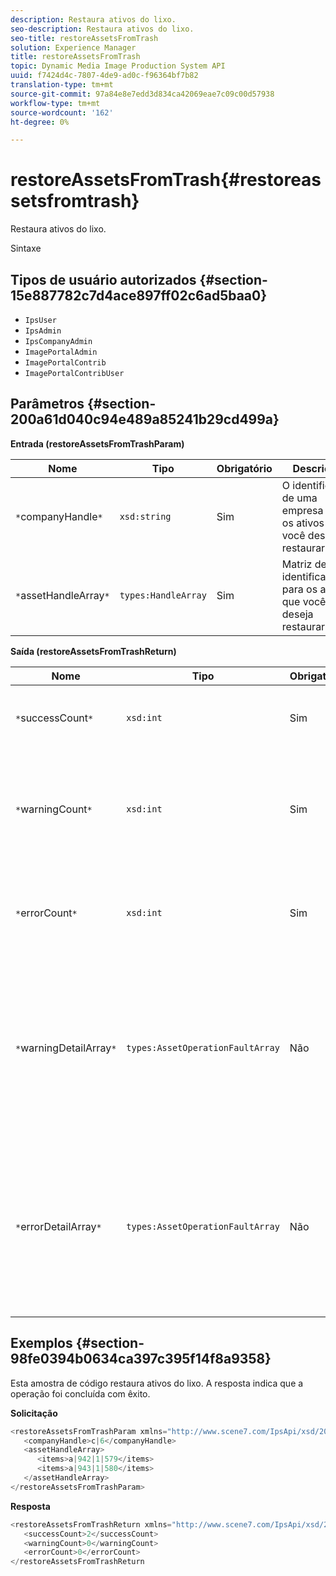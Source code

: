 ```yaml
---
description: Restaura ativos do lixo.
seo-description: Restaura ativos do lixo.
seo-title: restoreAssetsFromTrash
solution: Experience Manager
title: restoreAssetsFromTrash
topic: Dynamic Media Image Production System API
uuid: f7424d4c-7807-4de9-ad0c-f96364bf7b82
translation-type: tm+mt
source-git-commit: 97a84e8e7edd3d834ca42069eae7c09c00d57938
workflow-type: tm+mt
source-wordcount: '162'
ht-degree: 0%

---
```



# restoreAssetsFromTrash{#restoreassetsfromtrash}

Restaura ativos do lixo.

Sintaxe

## Tipos de usuário autorizados {#section-15e887782c7d4ace897ff02c6ad5baa0}

* `IpsUser`
* `IpsAdmin`
* `IpsCompanyAdmin`
* `ImagePortalAdmin`
* `ImagePortalContrib`
* `ImagePortalContribUser`

## Parâmetros {#section-200a61d040c94e489a85241b29cd499a}

**Entrada (restoreAssetsFromTrashParam)**

| Nome | Tipo | Obrigatório | Descrição |
|---|---|---|---|
| `*`companyHandle`*` | `xsd:string` | Sim | O identificador de uma empresa com os ativos que você deseja restaurar. |
| `*`assetHandleArray`*` | `types:HandleArray` | Sim | Matriz de identificadores para os ativos que você deseja restaurar. |

**Saída (restoreAssetsFromTrashReturn)**

| Nome | Tipo | Obrigatório | Descrição |
|---|---|---|---|
| `*`successCount`*` | `xsd:int` | Sim | Número de ativos removidos da lixeira com êxito. |
| `*`warningCount`*` | `xsd:int` | Sim | Número de avisos gerados quando a operação tentou restaurar ativos da lixeira. |
| `*`errorCount`*` | `xsd:int` | Sim | Número de erros gerados ao tentar restaurar ativos da lixeira. |
| `*`warningDetailArray`*` | `types:AssetOperationFaultArray` | Não | A matriz de detalhes associados aos ativos que geraram avisos quando a operação tentou restaurar ativos da lixeira. |
| `*`errorDetailArray`*` | `types:AssetOperationFaultArray` | Não | A matriz de detalhes associados aos ativos que geraram erros quando a operação tentou restaurar ativos da lixeira. |

## Exemplos {#section-98fe0394b0634ca397c395f14f8a9358}

Esta amostra de código restaura ativos do lixo. A resposta indica que a operação foi concluída com êxito.

**Solicitação**

```java
<restoreAssetsFromTrashParam xmlns="http://www.scene7.com/IpsApi/xsd/2008-01-15">
   <companyHandle>c|6</companyHandle>
   <assetHandleArray>
      <items>a|942|1|579</items>
      <items>a|943|1|580</items>
   </assetHandleArray>
</restoreAssetsFromTrashParam>
```

**Resposta**

```java
<restoreAssetsFromTrashReturn xmlns="http://www.scene7.com/IpsApi/xsd/2008-01-15">
   <successCount>2</successCount>
   <warningCount>0</warningCount>
   <errorCount>0</errorCount>
</restoreAssetsFromTrashReturn
```

